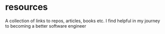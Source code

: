 # resources
A collection of links to repos, articles, books etc. I find helpful in my journey to becoming a better software engineer
